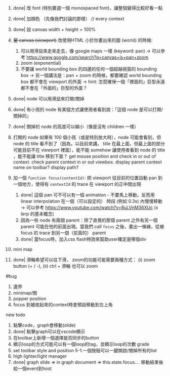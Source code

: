 1. done| 改 font (特別要選一個 monospaced font)，讓整個變得比較好看一點 
2. done| 加顏色 （先像我們討論的那樣）  // every context
3. done| 設 canvas width + height = 100%
4. ~~當 canvas (viewport)~~ 改使用HTML 小於你畫出來的圖 (world) 的時候:
   1. 可以用滑鼠來走來走去，像 google maps 一樣 (keyword: pan)
    -> 可以參考 https://www.google.com/search?q=canvas+js+pan+zoom
   2. zoom (exponential)
   3. 不要讓 world bounding box 的四邊的任何一個超越視窗的 bounding box
    -> 另一個講法是：pan + zoom 的時候，都要確認 world bounding box 都不會在 viewport 的外面
    -> hint: 怎麼確保一個「裡面的」巨型永遠都不會在「外面的」巨型的外面？
5. done| node 可以用滑鼠來打開/關掉
6. done| 有小孩的 node 有某個方式讓使用者看到說：「這個 node 是可以打開/關掉的」
7. done| 關掉的 node 的高度可以縮小（像是沒有 children 一樣）
8. 打開的 node 如果有 100 個小孩（或是特別放大時），node 可能會看到，但 node 的 title 看不到了（因為，以目前來講， title 在最上面，但最上面的部分可能目前不在 viewport 裡面），能不能 somehow 讓使用者看到 node 的 title ，能不能讓 title 移到下面？
   get mouse position and check in or out of context.
   check parent context in or out viewbox.
   display parent context name on toolbar?
   display path?

9. 加一個 `function focus(contextId)`: 把 viewport 從目前的位置自動 pan 到一個地方，使得有 `contextId` 的 trace 在 viewport 的正中間出現
   1. done| 這個 pan 可不可以有一個 animation - 不要馬上移動，反而用 linear interpolation 在一個（可以設定的） 時段 (例如 0.3s) 內慢慢移動
    -> 可以參考 https://www.youtube.com/watch?v=8uLVnM36XUc (x lerp 的基本概念)
   2. 因為一些 node 有兩個 parent：除了直覺的那個 parent 之外有另一個 parent 可能在他的前面出現。當我們 call `focus` 之後，畫出一條線，從被 focus 的 trace 到另一個（前面的） parent
   3. done| 當focus時，加入css flash特效來幫助user確定是哪個div
10. mini map
11. done| 滑輪希望可以往下滑， zoom的功能可能需要兩種方式： (i) zoom button (+ / -), (ii) ctrl + 滑輪 也可以 zoom



#bug
1. 邊界              
2. minimap/關        
3. popper position
4. focus 到被收起來的context時會預設移動到左上角
   

new todo
1. 點擊code，graph會移動(slide)
2. done| 點擊graph可以在vscode顯示
3. 在toolbar上新增一個選擇是否同步的button
4. 顯示loop的方式可能可以有一個loop的tag，並顯示loop的次數 grade
5. set toolbar style and position
   5-1.一個按鈕可以一鍵開啟/關掉所有的list
6. high lighter/light manager
7. done| graph slide => in graph document => this.state.focus.... 移動結束後給一個event到host

